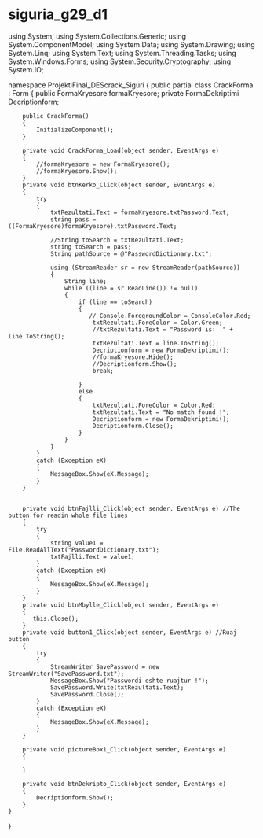 # siguria_g29_d1

using System;
using System.Collections.Generic;
using System.ComponentModel;
using System.Data;
using System.Drawing;
using System.Linq;
using System.Text;
using System.Threading.Tasks;
using System.Windows.Forms;
using System.Security.Cryptography;
using System.IO;

namespace ProjektiFinal_DEScrack_Siguri
{
    public partial class CrackForma : Form
    {
       public FormaKryesore formaKryesore;
       private FormaDekriptimi Decriptionform;


        public CrackForma()
        {
            InitializeComponent();
        }
        
        private void CrackForma_Load(object sender, EventArgs e)
        {
            //formaKryesore = new FormaKryesore();
            //formaKryesore.Show(); 
        }
        private void btnKerko_Click(object sender, EventArgs e)
        {
            try
            {
                txtRezultati.Text = formaKryesore.txtPassword.Text;
                string pass = ((FormaKryesore)formaKryesore).txtPassword.Text;

                //String toSearch = txtRezultati.Text;
                string toSearch = pass;
                String pathSource = @"PasswordDictionary.txt";

                using (StreamReader sr = new StreamReader(pathSource))
                {
                    String line;
                    while ((line = sr.ReadLine()) != null)
                    {
                        if (line == toSearch)
                        {
                           // Console.ForegroundColor = ConsoleColor.Red;
                            txtRezultati.ForeColor = Color.Green;
                            //txtRezultati.Text = "Password is:  " + line.ToString();
                            txtRezultati.Text = line.ToString();
                            Decriptionform = new FormaDekriptimi();
                            //formaKryesore.Hide();
                            //Decriptionform.Show();
                            break;

                        }
                        else
                        {
                            txtRezultati.ForeColor = Color.Red;
                            txtRezultati.Text = "No match found !";
                            Decriptionform = new FormaDekriptimi();
                            Decriptionform.Close();
                        }
                    }
                }
            }
            catch (Exception eX)
            {
                MessageBox.Show(eX.Message);
            }
        }
     

        private void btnFajlli_Click(object sender, EventArgs e) //The button for readin whole file lines
        {
            try
            {
                string value1 = File.ReadAllText("PasswordDictionary.txt");
                txtFajlli.Text = value1;
            }
            catch (Exception eX)
            {
                MessageBox.Show(eX.Message);
            }
        }
        private void btnMbylle_Click(object sender, EventArgs e)
        {
           this.Close();          
        }
        private void button1_Click(object sender, EventArgs e) //Ruaj button
        {
            try
            {
                StreamWriter SavePassword = new StreamWriter("SavePassword.txt");
                MessageBox.Show("Passwordi eshte ruajtur !");
                SavePassword.Write(txtRezultati.Text);
                SavePassword.Close();
            }
            catch (Exception eX)
            {
                MessageBox.Show(eX.Message);
            }
        }

        private void pictureBox1_Click(object sender, EventArgs e)
        {

        }

        private void btnDekripto_Click(object sender, EventArgs e)
        {
            Decriptionform.Show();
        }
    }
}
